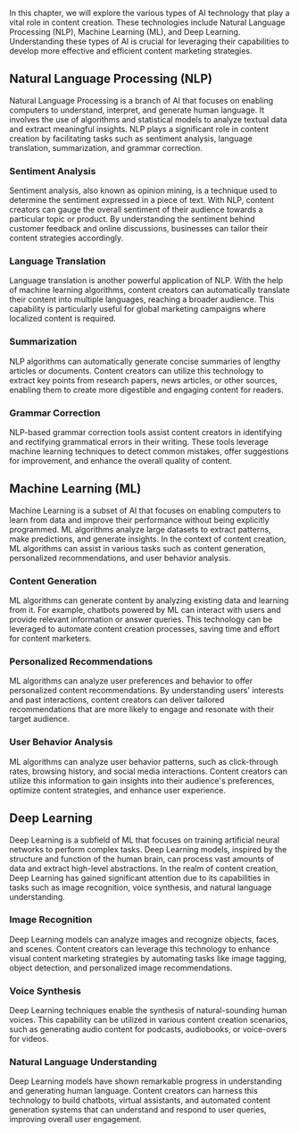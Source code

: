 
In this chapter, we will explore the various types of AI technology that play a vital role in content creation. These technologies include Natural Language Processing (NLP), Machine Learning (ML), and Deep Learning. Understanding these types of AI is crucial for leveraging their capabilities to develop more effective and efficient content marketing strategies.

Natural Language Processing (NLP)
-------------------------------------

Natural Language Processing is a branch of AI that focuses on enabling computers to understand, interpret, and generate human language. It involves the use of algorithms and statistical models to analyze textual data and extract meaningful insights. NLP plays a significant role in content creation by facilitating tasks such as sentiment analysis, language translation, summarization, and grammar correction.

### Sentiment Analysis

Sentiment analysis, also known as opinion mining, is a technique used to determine the sentiment expressed in a piece of text. With NLP, content creators can gauge the overall sentiment of their audience towards a particular topic or product. By understanding the sentiment behind customer feedback and online discussions, businesses can tailor their content strategies accordingly.

### Language Translation

Language translation is another powerful application of NLP. With the help of machine learning algorithms, content creators can automatically translate their content into multiple languages, reaching a broader audience. This capability is particularly useful for global marketing campaigns where localized content is required.

### Summarization

NLP algorithms can automatically generate concise summaries of lengthy articles or documents. Content creators can utilize this technology to extract key points from research papers, news articles, or other sources, enabling them to create more digestible and engaging content for readers.

### Grammar Correction

NLP-based grammar correction tools assist content creators in identifying and rectifying grammatical errors in their writing. These tools leverage machine learning techniques to detect common mistakes, offer suggestions for improvement, and enhance the overall quality of content.

Machine Learning (ML)
-------------------------

Machine Learning is a subset of AI that focuses on enabling computers to learn from data and improve their performance without being explicitly programmed. ML algorithms analyze large datasets to extract patterns, make predictions, and generate insights. In the context of content creation, ML algorithms can assist in various tasks such as content generation, personalized recommendations, and user behavior analysis.

### Content Generation

ML algorithms can generate content by analyzing existing data and learning from it. For example, chatbots powered by ML can interact with users and provide relevant information or answer queries. This technology can be leveraged to automate content creation processes, saving time and effort for content marketers.

### Personalized Recommendations

ML algorithms can analyze user preferences and behavior to offer personalized content recommendations. By understanding users' interests and past interactions, content creators can deliver tailored recommendations that are more likely to engage and resonate with their target audience.

### User Behavior Analysis

ML algorithms can analyze user behavior patterns, such as click-through rates, browsing history, and social media interactions. Content creators can utilize this information to gain insights into their audience's preferences, optimize content strategies, and enhance user experience.

Deep Learning
-----------------

Deep Learning is a subfield of ML that focuses on training artificial neural networks to perform complex tasks. Deep Learning models, inspired by the structure and function of the human brain, can process vast amounts of data and extract high-level abstractions. In the realm of content creation, Deep Learning has gained significant attention due to its capabilities in tasks such as image recognition, voice synthesis, and natural language understanding.

### Image Recognition

Deep Learning models can analyze images and recognize objects, faces, and scenes. Content creators can leverage this technology to enhance visual content marketing strategies by automating tasks like image tagging, object detection, and personalized image recommendations.

### Voice Synthesis

Deep Learning techniques enable the synthesis of natural-sounding human voices. This capability can be utilized in various content creation scenarios, such as generating audio content for podcasts, audiobooks, or voice-overs for videos.

### Natural Language Understanding

Deep Learning models have shown remarkable progress in understanding and generating human language. Content creators can harness this technology to build chatbots, virtual assistants, and automated content generation systems that can understand and respond to user queries, improving overall user engagement.
